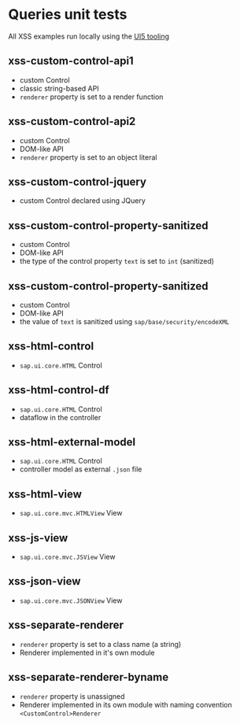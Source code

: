 # Queries unit tests

All XSS examples run locally using the [UI5 tooling](https://sap.github.io/ui5-tooling/stable/)

## xss-custom-control-api1
- custom Control
- classic string-based API
- `renderer` property is set to a render function

## xss-custom-control-api2
- custom Control
- DOM-like API
- `renderer` property is set to an object literal 

## xss-custom-control-jquery
- custom Control declared using JQuery

## xss-custom-control-property-sanitized
- custom Control
- DOM-like API
- the type of the control property `text` is set to `int` (sanitized)

## xss-custom-control-property-sanitized
- custom Control
- DOM-like API
- the value of `text` is sanitized using `sap/base/security/encodeXML`

## xss-html-control
- `sap.ui.core.HTML` Control

## xss-html-control-df
- `sap.ui.core.HTML` Control
- dataflow in the controller

## xss-html-external-model
- `sap.ui.core.HTML` Control
- controller model as external `.json` file

## xss-html-view
- `sap.ui.core.mvc.HTMLView` View

## xss-js-view
- `sap.ui.core.mvc.JSView` View

## xss-json-view
- `sap.ui.core.mvc.JSONView` View

## xss-separate-renderer
- `renderer` property is set to a class name (a string)
- Renderer implemented in it's own module

## xss-separate-renderer-byname
- `renderer` property is unassigned
- Renderer implemented in its own module with naming convention `<CustomControl>Renderer`
